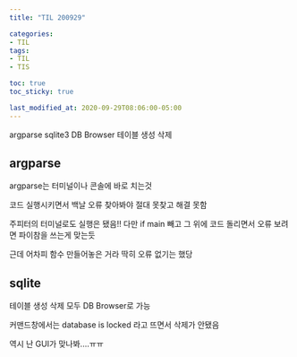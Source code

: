 ```yaml
---
title: "TIL 200929"

categories:
- TIL
tags:
- TIL
- TIS

toc: true
toc_sticky: true

last_modified_at: 2020-09-29T08:06:00-05:00
---
```

argparse sqlite3 DB Browser 테이블 생성 삭제

## argparse

argparse는 터미널이나 콘솔에 바로 치는것

코드 실행시키면서 백날 오류 찾아봐야 절대 못찾고 해결 못함

주피터의 터미널로도 실행은 됐음!! 다만 if main 빼고 그 위에 코드 돌리면서 오류 보려면 파이참을 쓰는게 맞는듯

근데 어차피 함수 만들어놓은 거라 딱히 오류 없기는 했당

## sqlite

테이블 생성 삭제 모두 DB Browser로 가능

커맨드창에서는 database is locked 라고 뜨면서 삭제가 안됐음

역시 난 GUI가 맞나봐....ㅠㅠ
